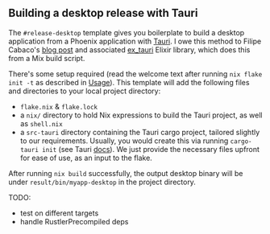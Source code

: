 ## Building a desktop release with Tauri

The `#release-desktop` template gives you boilerplate to build a desktop application from a Phoenix application with [Tauri](https://tauri.app/). I owe this method to Filipe Cabaco's [blog post](https://filipecabaco.com/post/2023-08-29_liveview_desktop_applications) and associated [ex_tauri](https://github.com/filipecabaco/ex_tauri/) Elixir library, which does this from a Mix build script.

There's some setup required (read the welcome text after running `nix flake init -t` as described in [Usage](../README.md)). This template will add the following files and directories to your local project directory:
- `flake.nix` & `flake.lock`
- a `nix/` directory to hold Nix expressions to build the Tauri project, as well as `shell.nix`
- a `src-tauri` directory containing the Tauri cargo project, tailored slightly to our requirements. Usually, you would create this via running `cargo-tauri init` (see Tauri [docs](https://tauri.app/v1/api/cli#init)). We just provide the necessary files upfront for ease of use, as an input to the flake.

After running `nix build` successfully, the output desktop binary will be under `result/bin/myapp-desktop` in the project directory.

TODO:
- test on different targets
- handle RustlerPrecompiled deps
